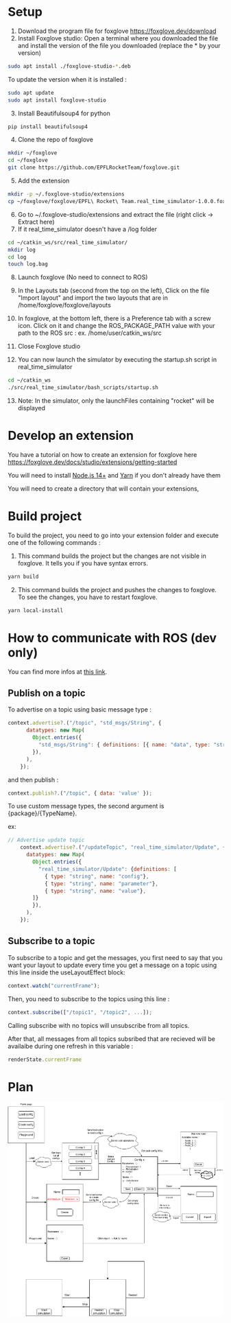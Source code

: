 # Setup
1. Download the program file for foxglove https://foxglove.dev/download
2. Install Foxglove studio: Open a terminal where you downloaded the file and install the version of the file you downloaded (replace the * by your version)
```bash
sudo apt install ./foxglove-studio-*.deb
```
To update the version when it is installed :
```bash
sudo apt update
sudo apt install foxglove-studio
```
3. Install Beautifulsoup4 for python

```bash
pip install beautifulsoup4
```
4. Clone the repo of foxglove

```bash
mkdir ~/foxglove
cd ~/foxglove
git clone https://github.com/EPFLRocketTeam/foxglove.git
```
5. Add the extension

```bash
mkdir -p ~/.foxglove-studio/extensions
cp ~/foxglove/foxglove/EPFL\ Rocket\ Team.real_time_simulator-1.0.0.foxe ~/.foxglove-studio/extensions/EPFL\ Rocket\ Team.real_time_simulator-1.0.0.foxe
```
6. Go to ~/.foxglove-studio/extensions and extract the file (right click -> Extract here)
7. If it real_time_simulator doesn't have a /log folder
```bash
cd ~/catkin_ws/src/real_time_simulator/
mkdir log
cd log
touch log.bag
```

8. Launch foxglove (No need to connect to ROS)
9. In the Layouts tab (second from the top on the left), Click on the file "Import layout" and import the two layouts that are in /home/foxglove/foxglove/layouts
10. In foxglove, at the bottom left, there is a Preference tab with a screw icon. Click on it and change the ROS_PACKAGE_PATH value with your path to the ROS src : ex. /home/user/catkin_ws/src

11. Close Foxglove studio
12. You can now launch the simulator by executing the startup.sh script in real_time_simulator
```bash
cd ~/catkin_ws
./src/real_time_simulator/bash_scripts/startup.sh
```

13. Note: In the simulator, only the launchFiles containing "rocket" will be displayed


# Develop an extension
You have a tutorial on how to create an extension for foxglove here https://foxglove.dev/docs/studio/extensions/getting-started

You will need to install <a href="https://nodejs.org/en/">Node.js 14+</a> and <a href="">Yarn</a> if you don't already have them 

You will need to create a directory that will contain your extensions,


# Build project
To build the project, you need to go into your extension folder and execute one of the following commands : 

1. This command builds the project but the changes are not visible in foxglove. It tells you if you have syntax errors.
```bash
yarn build
```
2. This command builds the project and pushes the changes to foxglove. To see the changes, you have to restart foxglove.

```bash
yarn local-install
```

# How to communicate with ROS (dev only)

You can find more infos at <a href="https://foxglove.dev/docs/studio/extensions/panel-api-methods">this link</a>.

## Publish on a topic
To advertise on a topic using basic message type : 
``` js
context.advertise?.("/topic", "std_msgs/String", {
      datatypes: new Map(
        Object.entries({
          "std_msgs/String": { definitions: [{ name: "data", type: "string" }] },
        }),
      ),
    });
```
and then publish :

``` js
context.publish?.("/topic", { data: 'value' });
```

To use custom message types, the second argument is {package}/{TypeName}. 

ex:

```js
// Advertise update topic
    context.advertise?.("/updateTopic", "real_time_simulator/Update", {
      datatypes: new Map(
        Object.entries({
          "real_time_simulator/Update": {definitions: [
            { type: "string", name: "config"},
            { type: "string", name: "parameter"},
            { type: "string", name: "value"},
        ]}
        }),
      ),
    });
```

## Subscribe to a topic

To subscribe to a topic and get the messages, you first need to say that you want your layout to update every time you get a message on a topic using this line inside the useLayoutEffect block:

```js
context.watch("currentFrame");
```

Then, you need to subscribe to the topics using this line :

```js
context.subscribe(["/topic1", "/topic2", ...]);
```

Calling subscribe with no topics will unsubscribe from all topics.

After that, all messages from all topics subsribed that are recieved will be availaibe during one refresh in this variable :

```js
renderState.currentFrame
```

# Plan

![Screenshot](plan.png)
